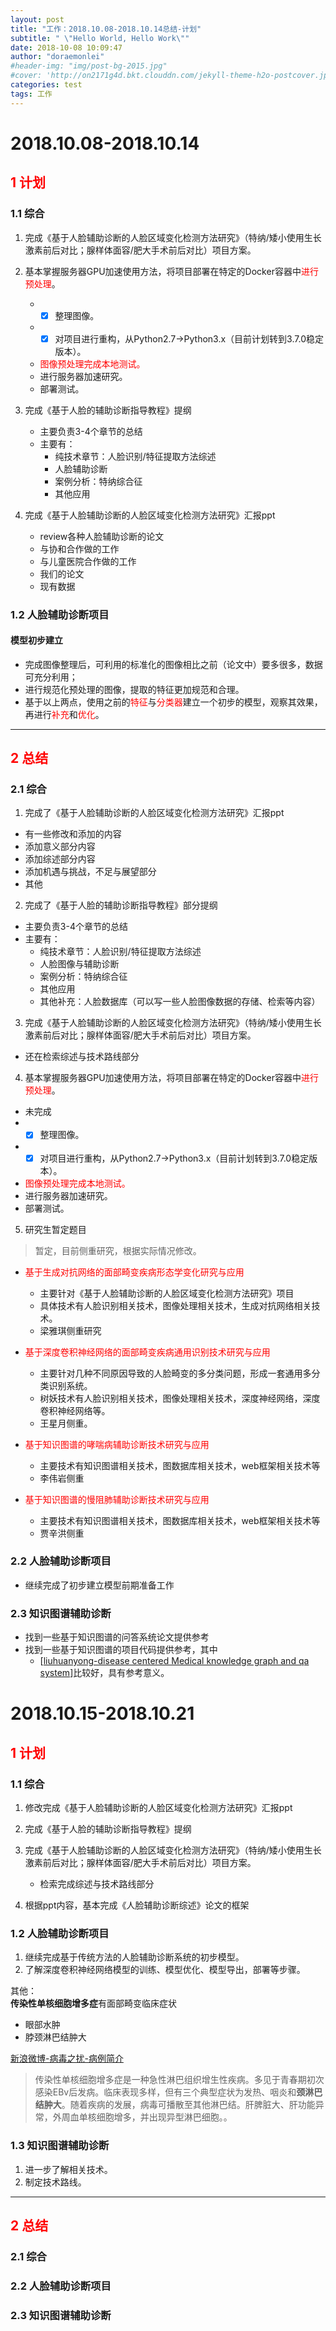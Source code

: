 ```yaml
---
layout: post
title: "工作：2018.10.08-2018.10.14总结-计划"
subtitle: " \"Hello World, Hello Work\""
date: 2018-10-08 10:09:47
author: "doraemonlei"
#header-img: "img/post-bg-2015.jpg"
#cover: 'http://on2171g4d.bkt.clouddn.com/jekyll-theme-h2o-postcover.jpg'
categories: test
tags: 工作
---
```


# <span id="8">2018.10.08-2018.10.14</span>
## <font color = "red">1 计划</font>
### 1.1 综合
1. 完成《基于人脸辅助诊断的人脸区域变化检测方法研究》（特纳/矮小使用生长激素前后对比；腺样体面容/肥大手术前后对比）项目方案。

2. 基本掌握服务器GPU加速使用方法，将项目部署在特定的Docker容器中<font color='red'>进行预处理</font>。
    - - [x] 整理图像。
    - - [x] 对项目进行重构，从Python2.7->Python3.x（目前计划转到3.7.0稳定版本）。
    - <font color='red'>图像预处理完成本地测试。</font>
    - 进行服务器加速研究。
    - 部署测试。

3. 完成《基于人脸的辅助诊断指导教程》提纲
    - 主要负责3-4个章节的总结
    - 主要有：
        - 纯技术章节：人脸识别/特征提取方法综述
        - 人脸辅助诊断
        - 案例分析：特纳综合征
        - 其他应用

4. 完成《基于人脸辅助诊断的人脸区域变化检测方法研究》汇报ppt
    - review各种人脸辅助诊断的论文
    - 与协和合作做的工作
    - 与儿童医院合作做的工作
    - 我们的论文
    - 现有数据

### 1.2 人脸辅助诊断项目
#### 模型初步建立
- 完成图像整理后，可利用的标准化的图像相比之前（论文中）要多很多，数据可充分利用；
- 进行规范化预处理的图像，提取的特征更加规范和合理。
- 基于以上两点，使用之前的<font color='red'>特征</font>与<font color='red'>分类器</font>建立一个初步的模型，观察其效果，再进行<font color='red'>补充</font>和<font color='red'>优化</font>。

---

## <font color = "red">2 总结</font>
### 2.1 综合
1. 完成了《基于人脸辅助诊断的人脸区域变化检测方法研究》汇报ppt
- 有一些修改和添加的内容
- 添加意义部分内容
- 添加综述部分内容
- 添加机遇与挑战，不足与展望部分
- 其他

2. 完成了《基于人脸的辅助诊断指导教程》部分提纲
- 主要负责3-4个章节的总结
- 主要有：
    - 纯技术章节：人脸识别/特征提取方法综述
    - 人脸图像与辅助诊断
    - 案例分析：特纳综合征
    - 其他应用
    - 其他补充：人脸数据库（可以写一些人脸图像数据的存储、检索等内容）

3. 完成《基于人脸辅助诊断的人脸区域变化检测方法研究》（特纳/矮小使用生长激素前后对比；腺样体面容/肥大手术前后对比）项目方案。
- 还在检索综述与技术路线部分

4. 基本掌握服务器GPU加速使用方法，将项目部署在特定的Docker容器中<font color='red'>进行预处理</font>。
- 未完成
- - [x] 整理图像。
- - [x] 对项目进行重构，从Python2.7->Python3.x（目前计划转到3.7.0稳定版本）。
- <font color='red'>图像预处理完成本地测试。</font>
- 进行服务器加速研究。
- 部署测试。

5. 研究生暂定题目
> 暂定，目前侧重研究，根据实际情况修改。  

- <font color='red'>基于生成对抗网络的面部畸变疾病形态学变化研究与应用</font>
    - 主要针对《基于人脸辅助诊断的人脸区域变化检测方法研究》项目
    - 具体技术有人脸识别相关技术，图像处理相关技术，生成对抗网络相关技术。
    - 梁雅琪侧重研究

- <font color='red'>基于深度卷积神经网络的面部畸变疾病通用识别技术研究与应用</font>
    - 主要针对几种不同原因导致的人脸畸变的多分类问题，形成一套通用多分类识别系统。
    - 树妖技术有人脸识别相关技术，图像处理相关技术，深度神经网络，深度卷积神经网络等。
    - 王星月侧重。 

- <font color='red'>基于知识图谱的哮喘病辅助诊断技术研究与应用</font>
    - 主要技术有知识图谱相关技术，图数据库相关技术，web框架相关技术等
    - 李伟岩侧重

- <font color='red'>基于知识图谱的慢阻肺辅助诊断技术研究与应用</font>
    - 主要技术有知识图谱相关技术，图数据库相关技术，web框架相关技术等
    - 贾辛洪侧重

### 2.2 人脸辅助诊断项目
- 继续完成了初步建立模型前期准备工作

### 2.3 知识图谱辅助诊断
- 找到一些基于知识图谱的问答系统论文提供参考
- 找到一些基于知识图谱的项目代码提供参考，其中
    - [[liuhuanyong-disease centered Medical knowledge graph and qa system](https://github.com/liuhuanyong/QASystemOnMedicalKG)]比较好，具有参考意义。

# <span id="9">2018.10.15-2018.10.21</span>
## <font color = "red">1 计划</font>
### 1.1 综合
1. 修改完成《基于人脸辅助诊断的人脸区域变化检测方法研究》汇报ppt

2. 完成《基于人脸的辅助诊断指导教程》提纲

3. 完成《基于人脸辅助诊断的人脸区域变化检测方法研究》（特纳/矮小使用生长激素前后对比；腺样体面容/肥大手术前后对比）项目方案。
    - 检索完成综述与技术路线部分

4. 根据ppt内容，基本完成《人脸辅助诊断综述》论文的框架

### 1.2 人脸辅助诊断项目
1. 继续完成基于传统方法的人脸辅助诊断系统的初步模型。
2. 了解深度卷积神经网络模型的训练、模型优化、模型导出，部署等步骤。

其他：  
**传染性单核细胞增多症**有面部畸变临床症状  
- 眼部水肿  
- 脖颈淋巴结肿大 
 
[新浪微博-病毒之扰-病例简介](http://blog.sina.com.cn/s/blog_4cd0e1b30100rrk3.html)

> 传染性单核细胞增多症是一种急性淋巴组织增生性疾病。多见于青春期初次感染EBv后发病。临床表现多样，但有三个典型症状为发热、咽炎和**颈淋巴结肿大**。随着疾病的发展，病毒可播散至其他淋巴结。肝脾脏大、肝功能异常，外周血单核细胞增多，并出现异型淋巴细胞。。

### 1.3 知识图谱辅助诊断
1. 进一步了解相关技术。
2. 制定技术路线。

---

## <font color = "red">2 总结</font>
### 2.1 综合

### 2.2 人脸辅助诊断项目

### 2.3 知识图谱辅助诊断